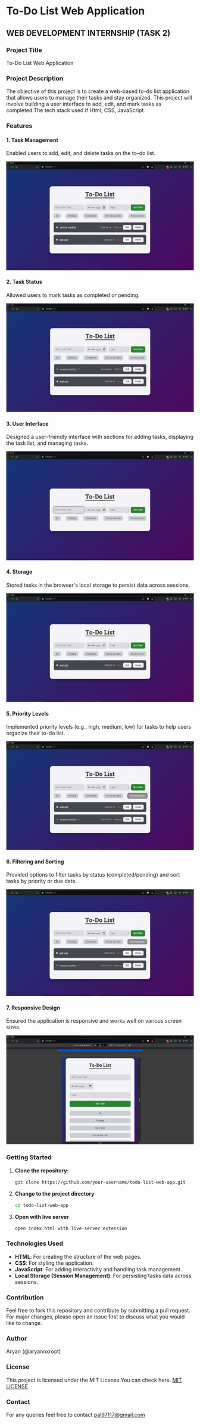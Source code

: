 # To-Do List Web Application

## WEB DEVELOPMENT INTERNSHIP (TASK 2)

### Project Title
To-Do List Web Application

### Project Description
The objective of this project is to create a web-based to-do list application that allows users to manage their tasks and stay organized. This project will involve building a user interface to add, edit, and mark tasks as completed.The tech stack used if Html, CSS, JavaScript

### Features

#### 1. Task Management
Enabled users to add, edit, and delete tasks on the to-do list.

![Task Management](images/task_management.png)

#### 2. Task Status
Allowed users to mark tasks as completed or pending.

![Task Status](images/task_status.png)

#### 3. User Interface
Designed a user-friendly interface with sections for adding tasks, displaying the task list, and managing tasks.

![User Interface](images/to_do_list.png)

#### 4. Storage
Stored tasks in the browser's local storage to persist data across sessions.

![Storage](images/storage.png)

#### 5. Priority Levels
Implemented priority levels (e.g., high, medium, low) for tasks to help users organize their to-do list.

![Priority Levels](images/priority_levels.png)

#### 6. Filtering and Sorting
Provided options to filter tasks by status (completed/pending) and sort tasks by priority or due date.

![Filtering and Sorting](images/filtering_sorting.png)

#### 7. Responsive Design
Ensured the application is responsive and works well on various screen sizes.

![Responsive Design](images/responsive_design.png)

### Getting Started

1. **Clone the repository:**
   ```bash
   git clone https://github.com/your-username/todo-list-web-app.git

2. **Change to the project directory**
   ```bash
   cd todo-list-web-app

3. **Open with live server**
   ```bash
   open index.html with live-server extension

### Technologies Used

- **HTML**: For creating the structure of the web pages.
- **CSS**: For styling the application.
- **JavaScript**: For adding interactivity and handling task management.
- **Local Storage (Session Management)**: For persisting tasks data across sessions.

### Contribution
Feel free to fork this repository and contribute by submitting a pull request. For major changes, please open an issue first to discuss what you would like to change.

### Author
Aryan (@aryannxroot)


### License
This project is licensed under the MIT License.You can check here. [MIT LICENSE](./LICENSE).

### Contact
For any queries feel free to contact pal97117@gmail.com

